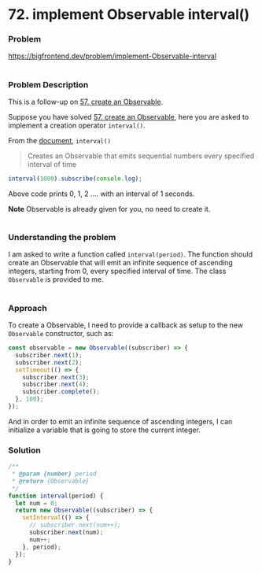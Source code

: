 # 72. implement Observable interval()

### Problem

https://bigfrontend.dev/problem/implement-Observable-interval

#

### Problem Description

This is a follow-up on [57. create an Observable](https://bigfrontend.dev/problem/create-an-Observable).

Suppose you have solved [57. create an Observable](https://bigfrontend.dev/problem/create-an-Observable), here you are asked to implement a creation operator `interval()`.

From the [document](https://rxjs-dev.firebaseapp.com/api/index/function/interval), `interval()`

> Creates an Observable that emits sequential numbers every specified interval of time

```js
interval(1000).subscribe(console.log);
```

Above code prints 0, 1, 2 .... with an interval of 1 seconds.

**Note** Observable is already given for you, no need to create it.

#

### Understanding the problem

I am asked to write a function called `interval(period)`. The function should create an Observable that will emit an infinite sequence of ascending integers, starting from 0, every specified interval of time. The class `Observable` is provided to me.

#

### Approach

To create a Observable, I need to provide a callback as setup to the new `Observable` constructor, such as:

```js
const observable = new Observable((subscriber) => {
  subscriber.next(1);
  subscriber.next(2);
  setTimeout(() => {
    subscriber.next(3);
    subscriber.next(4);
    subscriber.complete();
  }, 100);
});
```

And in order to emit an infinite sequence of ascending integers, I can initialize a variable that is going to store the current integer.

### Solution

```js
/**
 * @param {number} period
 * @return {Observable}
 */
function interval(period) {
  let num = 0;
  return new Observable((subscriber) => {
    setInterval(() => {
      // subscriber.next(num++);
      subscriber.next(num);
      num++;
    }, period);
  });
}
```
